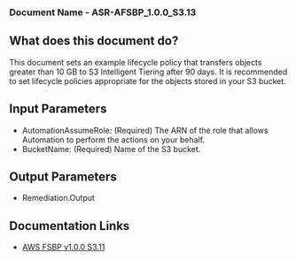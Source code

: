 ### Document Name - ASR-AFSBP_1.0.0_S3.13

## What does this document do?
This document sets an example lifecycle policy that transfers objects greater than 10 GB to S3 Intelligent Tiering  after 90 days. 
It is recommended to set lifecycle policies appropriate for the objects stored in your S3 bucket.

## Input Parameters
* AutomationAssumeRole: (Required) The ARN of the role that allows Automation to perform the actions on your behalf.
* BucketName: (Required) Name of the S3 bucket.

## Output Parameters
* Remediation.Output

## Documentation Links
* [AWS FSBP v1.0.0 S3.11](https://docs.aws.amazon.com/securityhub/latest/userguide/s3-controls.html#s3-13)

